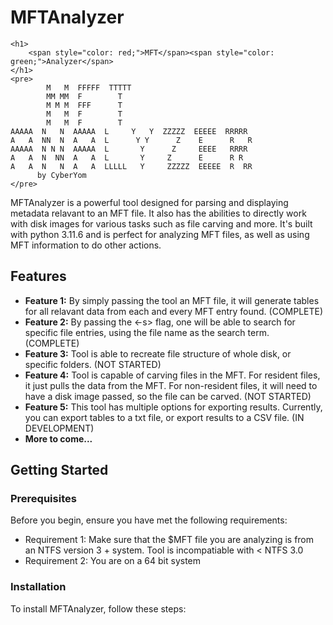 # MFTAnalyzer
```
<h1>
    <span style="color: red;">MFT</span><span style="color: green;">Analyzer</span>
</h1>
<pre>
        M   M  FFFFF  TTTTT
        MM MM  F        T
        M M M  FFF      T
        M   M  F        T
        M   M  F        T
AAAAA  N   N  AAAAA  L     Y   Y  ZZZZZ  EEEEE  RRRRR
A   A  NN  N  A   A  L      Y Y      Z    E      R   R
AAAAA  N N N  AAAAA  L       Y      Z     EEEE   RRRR
A   A  N  NN  A   A  L       Y     Z      E      R R
A   A  N   N  A   A  LLLLL   Y     ZZZZZ  EEEEE  R  RR
      by CyberYom
</pre>
```
MFTAnalyzer is a powerful tool designed for parsing and displaying metadata relavant to an MFT file. It also has the abilities to directly work with disk images for various tasks such as file carving and more. It's built with python 3.11.6 and is perfect for analyzing MFT files, as well as using MFT information to do other actions. 

## Features

- **Feature 1:** By simply passing the tool an MFT file, it will generate tables for all relavant data from each and every MFT entry found. (COMPLETE)
- **Feature 2:** By passing the <-s> flag, one will be able to search for specific file entries, using the file name as the search term. (COMPLETE) 
- **Feature 3:** Tool is able to recreate file structure of whole disk, or specific folders. (NOT STARTED)
- **Feature 4:** Tool is capable of carving files in the MFT. For resident files, it just pulls the data from the MFT. For non-resident files, it will need to have a disk image passed, so the file can be carved. (NOT STARTED)
- **Feature 5:** This tool has multiple options for exporting results. Currently, you can export tables to a txt file, or export results to a CSV file. (IN DEVELOPMENT)
- **More to come...**

## Getting Started

### Prerequisites

Before you begin, ensure you have met the following requirements:
- Requirement 1: Make sure that the $MFT file you are analyzing is from an NTFS version 3 + system. Tool is incompatiable with < NTFS 3.0
- Requirement 2: You are on a 64 bit system

### Installation

To install MFTAnalyzer, follow these steps:


